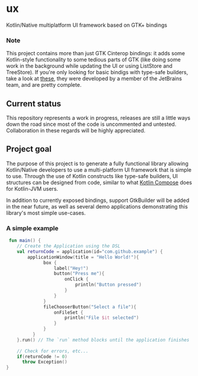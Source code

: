 # ux
Kotlin/Native multiplatform UI framework based on GTK+ bindings

### Note
This project contains more than just GTK Cinterop bindings: it adds some Kotlin-style functionality to some tedious parts of GTK (like doing some work in the background while updating the UI or using ListStore and TreeStore). If you're only looking for basic bindigs with type-safe builders, take a look at [these](https://github.com/kropp/kotlin-native-gtk), they were developed by a member of the JetBrains team, and are pretty complete.

## Current status
This repository represents a work in progress, releases are still a little ways down the road since most of the code is uncommented and untested. Collaboration in these regards will be highly appreciated.

## Project goal
The purpose of this project is to generate a fully functional library allowing Kotlin/Native developers to use a multi-platform UI framework that is simple to use. Through the use of Kotlin constructs like type-safe builders, UI structures can be designed from code, similar to what [Kotlin Compose](https://github.com/JetBrains/compose-jb) does for Kotlin-JVM users.

In addition to currently exposed bindings, support GtkBuilder will be added in the near future, as well as several demo applications demonstrating this library's most simple use-cases.  

### A simple example
```kotlin
 fun main() {
    // Create the Application using the DSL
    val returnCode = application(id="com.github.example") {
        applicationWindow(title = "Hello World!"){
              box {
                  label("Hey!")
                  button("Press me"){
                      onClick {
                          println("Button pressed")
                      }
                  }
              }
              fileChooserButton("Select a file"){
                  onFileSet {
                      println("File $it selected")
                  }
              }
          }
    }.run() // The `run` method blocks until the application finishes
    
    // Check for errors, etc...
    if(returnCode != 0)
      throw Exception()
}

```
